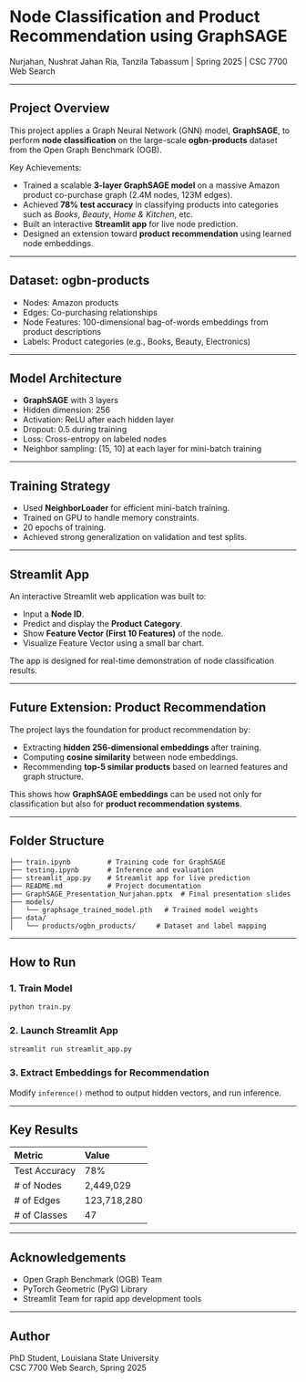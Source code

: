 
# Node Classification and Product Recommendation using GraphSAGE

Nurjahan, Nushrat Jahan Ria, Tanzila Tabassum | Spring 2025 | CSC 7700 Web Search

---

## Project Overview

This project applies a Graph Neural Network (GNN) model, **GraphSAGE**, to perform **node classification** on the large-scale **ogbn-products** dataset from the Open Graph Benchmark (OGB).

Key Achievements:
- Trained a scalable **3-layer GraphSAGE model** on a massive Amazon product co-purchase graph (2.4M nodes, 123M edges).
- Achieved **78% test accuracy** in classifying products into categories such as *Books*, *Beauty*, *Home & Kitchen*, etc.
- Built an interactive **Streamlit app** for live node prediction.
- Designed an extension toward **product recommendation** using learned node embeddings.

---

## Dataset: ogbn-products

- Nodes: Amazon products
- Edges: Co-purchasing relationships
- Node Features: 100-dimensional bag-of-words embeddings from product descriptions
- Labels: Product categories (e.g., Books, Beauty, Electronics)

---

## Model Architecture

- **GraphSAGE** with 3 layers
- Hidden dimension: 256
- Activation: ReLU after each hidden layer
- Dropout: 0.5 during training
- Loss: Cross-entropy on labeled nodes
- Neighbor sampling: [15, 10] at each layer for mini-batch training

---

## Training Strategy

- Used **NeighborLoader** for efficient mini-batch training.
- Trained on GPU to handle memory constraints.
- 20 epochs of training.
- Achieved strong generalization on validation and test splits.

---

## Streamlit App

An interactive Streamlit web application was built to:

- Input a **Node ID**.
- Predict and display the **Product Category**.
- Show **Feature Vector (First 10 Features)** of the node.
- Visualize Feature Vector using a small bar chart.

The app is designed for real-time demonstration of node classification results.

---

## Future Extension: Product Recommendation

The project lays the foundation for product recommendation by:

- Extracting **hidden 256-dimensional embeddings** after training.
- Computing **cosine similarity** between node embeddings.
- Recommending **top-5 similar products** based on learned features and graph structure.

This shows how **GraphSAGE embeddings** can be used not only for classification but also for **product recommendation systems**.

---

## Folder Structure

```
├── train.ipynb         # Training code for GraphSAGE
├── testing.ipynb       # Inference and evaluation
├── streamlit_app.py    # Streamlit app for live prediction
├── README.md           # Project documentation
├── GraphSAGE_Presentation_Nurjahan.pptx  # Final presentation slides
├── models/
│   └── graphsage_trained_model.pth   # Trained model weights
├── data/
│   └── products/ogbn_products/     # Dataset and label mapping
```

---

## How to Run

### 1. Train Model
```bash
python train.py
```

### 2. Launch Streamlit App
```bash
streamlit run streamlit_app.py
```

### 3. Extract Embeddings for Recommendation
Modify `inference()` method to output hidden vectors, and run inference.

---

## Key Results

| Metric | Value |
|:-------|:------|
| Test Accuracy | 78% |
| # of Nodes | 2,449,029 |
| # of Edges | 123,718,280 |
| # of Classes | 47 |

---

## Acknowledgements

- Open Graph Benchmark (OGB) Team
- PyTorch Geometric (PyG) Library
- Streamlit Team for rapid app development tools

---

## Author

PhD Student, Louisiana State University  
CSC 7700 Web Search, Spring 2025
